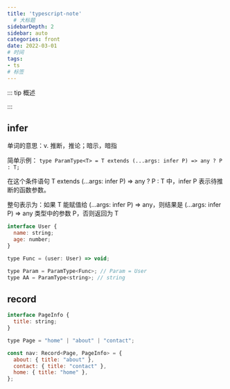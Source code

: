 ```yaml
---
title: 'typescript-note'
  # 大标题
sidebarDepth: 2
sidebar: auto
categories: front
date: 2022-03-01
# 时间
tags:
- ts
# 标签
---
```


::: tip 概述

:::

## infer
单词的意思：v. 推断，推论；暗示，暗指

简单示例：
`type ParamType<T> = T extends (...args: infer P) => any ? P : T;`

在这个条件语句 T extends (...args: infer P) => any ? P : T 中，infer P 表示待推断的函数参数。

整句表示为：如果 T 能赋值给 (...args: infer P) => any，则结果是 (...args: infer P) => any 类型中的参数 P，否则返回为 T

```js
interface User {
  name: string;
  age: number;
}

type Func = (user: User) => void;

type Param = ParamType<Func>; // Param = User
type AA = ParamType<string>; // string
```



## record
```js
interface PageInfo {
  title: string;
}

type Page = "home" | "about" | "contact";

const nav: Record<Page, PageInfo> = {
  about: { title: "about" },
  contact: { title: "contact" },
  home: { title: "home" },
};
```



